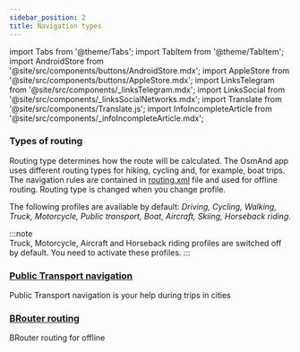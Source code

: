 ```yaml
---
sidebar_position: 2
title: Navigation types
---
```


import Tabs from '@theme/Tabs';
import TabItem from '@theme/TabItem';
import AndroidStore from '@site/src/components/buttons/AndroidStore.mdx';
import AppleStore from '@site/src/components/buttons/AppleStore.mdx';
import LinksTelegram from '@site/src/components/_linksTelegram.mdx';
import LinksSocial from '@site/src/components/_linksSocialNetworks.mdx';
import Translate from '@site/src/components/Translate.js';
import InfoIncompleteArticle from '@site/src/components/_infoIncompleteArticle.mdx';

### Types of routing  

Routing type determines how the route will be calculated. The OsmAnd app uses different routing types for hiking, cycling and, for example, boat trips. The navigation rules are contained in [routing.xml](../docs/technical/osmand-file-formats/osmand-routing-xml.md) file and used for offline routing. Routing type is changed when you change profile.  

The following profiles are available by default: *Driving, Cycling, Walking, Truck, Motorcycle, Public transport, Boat, Aircraft, Skiing, Horseback riding*.  

:::note  
Truck, Motorcycle, Aircraft and Horseback riding profiles are switched off by default. You need to activate these profiles.
:::

### [Public Transport navigation](./public-transport-navigation.md)

Public Transport navigation is your help during trips in cities

### [BRouter routing](./thirdparty-routing.md)

BRouter routing for offline